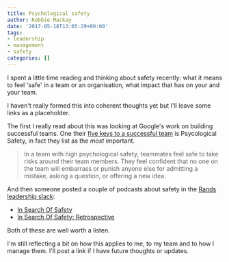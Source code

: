 ```yaml
---
title: Psychological safety
author: Robbie Mackay
date: '2017-05-18T13:05:29+00:00'
tags:
- leadership
- management
- safety
categories: []
---
```

I spent a little time reading and thinking about safety recently: what it means to feel 'safe' in a team or an organisation, what impact that has on your and your team.

I haven't really formed this into coherent thoughts yet but I'll leave some links as a placeholder.

The first I really read about this was looking at Google's work on building successful teams. One their [five keys to a successful team](https://rework.withgoogle.com/blog/five-keys-to-a-successful-google-team/) is Psycological Safety, in fact they list as the *most* important.

> In a team with high psychological safety, teammates feel safe to take risks around their team members. They feel confident that no one on the team will embarrass or punish anyone else for admitting a mistake, asking a question, or offering a new idea.

And then someone posted a couple of podcasts about safety in the [Rands leadership slack](http://randsinrepose.com/welcome-to-rands-leadership-slack/):

- [In Search Of Safety](http://agilepath.fm/episode/in-search-of-safety)
- [In Search Of Safety: Retrospective](http://agilepath.fm/episode/in-search-of-safety-live-retrospective)

Both of these are well worth a listen.

I'm still reflecting a bit on how this applies to me, to my team and to how I manage them. I'll post a link if I have future thoughts or updates.